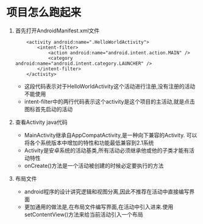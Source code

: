 # 项目怎么跑起来
1. 首先打开AndroidManifest.xml文件
    ```
        <activity android:name=".HelloWorldActivity">
            <intent-filter>
                <action android:name="android.intent.action.MAIN" />
                <category android:name="android.intent.category.LAUNCHER" />
            </intent-filter>
        </activity>
    ```
    * 这段代码表示对于HelloWorldActivity这个活动进行注册,没有注册的活动不能使用
    * intent-filter中的两行代码表示这个activity是这个项目的主活动,就是点击图标首先启动的活动
    
2. 查看Activity java代码
    * MainActivity继承自AppCompatActivity,是一种向下兼容的Activity. 可以将各个系统版本中增加的特性和功能最低兼容到2.1系统
    * Activity是安卓系统的活动基类,所有活动必须继承他或他的子类才能有活动特性
    * onCreate()方法是一个活动被创建的时候必定要执行的方法

3. 布局文件
    * android程序的设计讲究逻辑和视图分离,因此不推荐在活动中直接编写界面
    * 更加通用的做法是,在布局文件编写界面,在活动中引入进来.使用setContentView()方法来给当前活动引入一个布局
        